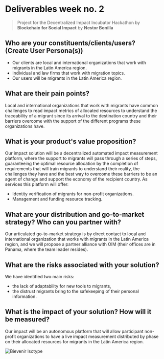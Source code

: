 # Deliverables week no. 2
> Project for the Decentralized Impact Incubator Hackathon by **Blockchain for Social Impact**
> by **Nestor Bonilla**

## Who are your constituents/clients/users? (Create User Persona(s))
* Our clients are local and international organizations that work with migrants in the Latin America region.
* Individual and law firms that work with migration topics.
* Our users will be migrants in the Latin America region.

## What are their pain points?
Local and international organizations that work with migrants have common challenges to read impact metrics of allocated resources to understand the traceability of a migrant since its arrival to the destination country and their barriers overcome with the support of the different programs these organizations have.

## What is your product's value proposition?
Our impact solution will be a decentralized automated impact measurement platform, where the support to migrants will pass through a series of steps, guaranteeing the optimal resource allocation by the completion of requirements that will train migrants to understand their reality, the challenges they have and the best way to overcome these barriers to be an agent of change and support the economy of the recipient country. As services this platform will offer:
* Identity verification of migrants for non-profit organizations.
* Management and funding resource tracking.

## What are your distribution and go-to-market strategy? Who can you partner with?
Our articulated go-to-market strategy is by direct contact to local and international organization that works with migrants in the Latin America region, and we will propose a partner alliance with OIM (their offices are in Panama, where the team leader resides).

## What are the risks associated with your solution?
We have identified two main risks:
* the lack of adaptability for new tools to migrants,
* the distrust migrants bring to the safekeeping of their personal information.

## What is the impact of your solution? How will it be measured?
Our impact will be an autonomous platform that will allow participant non-profit organizations to have a live impact measurement distributed by phase on their allocated resources for migrants in the Latin America region.

![Bievenir Isotype](https://github.com/nestorbonilla/bienvenir/tree/master/documentation/resources/isotype.svg)
